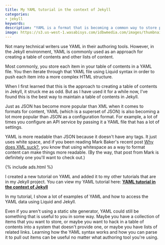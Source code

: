 ```yaml
---
title: My YAML tutorial in the context of Jekyll
categories:
- jekyll
keywords:
description: "YAML is a format that is becoming a common way to store properties for configuring systems. I created a new tutorial on YAML that shows how mappings and lists work, and how you can use Jekyll and Liquid to parse through the YAML content."
image: https://s3.us-west-1.wasabisys.com/idbwmedia.com/images/thumbnails/yamltutorial.png
---
```


Not many technical writers use YAML in their authoring tools. However, in the Jekyll environment, YAML is commonly used as an approach for creating a table of contents and other lists of content.  

Most commonly, you store each item in your table of contents in a YAML file. You then iterate through that YAML file using Liquid syntax in order to push each item into a more complex HTML structure.

When I first learned that this is the approach to creating a table of contents in Jekyll, it struck me as odd. But as I have used it for a while now, I've found this is the best way to maintain a table of contents in Jekyll.

Just as JSON has become more popular than XML when it comes to formats for content, YAML (which is a superset of  JSON) is also becoming a lot more popular than JSON as a configuration format. For example, a lot of times you configure an API service by passing it a YAML file that has a lot of settings.

YAML is more readable than JSON because it doesn't have any tags. It just uses white space, and if you been reading Mark Baker's recent post [Why does XML suck?](http://everypageispageone.com/2016/01/28/why-does-xml-suck/), you know that using whitespace as a way to format content can make things more readable. (By the way, that post from Mark is definitely one you'll want to check out.)

{% include ads.html %}

I created a new tutorial on YAML and added it to my other tutorials that are in my Jekyll project. You can view  my YAML tutorial here: **[YAML tutorial in the context of Jekyll](https://idratherbewriting.com/documentation-theme-jekyll/mydoc_yaml_tutorial/)**

In my tutorial, I show a lot of examples of YAML and how to access the YAML data using Liquid and Jekyll.

Even if you aren't using a static site generator, YAML could still be something that is useful to you in some way. Maybe you have a collection of items that you want to store, or maybe you want to hack in a table of contents into a system that doesn't provide one, or maybe you have lists of related links. Learning how the YAML syntax works and how you can parse it to pull out items can be useful no matter what authoring tool you're using.
